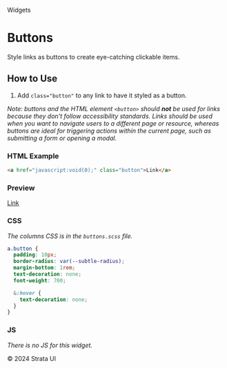 <p class="section-text">Widgets</p>

# Buttons

Style links as buttons to create eye-catching clickable items.

## How to Use

1. Add `class="button"` to any link to have it styled as a button.

_Note: buttons and the HTML element `<button>` should **not** be used for links because they don't follow accessibility standards. Links should be used when you want to navigate users to a different page or resource, whereas buttons are ideal for triggering actions within the current page, such as submitting a form or opening a modal._

### HTML Example

```html
<a href="javascript:void(0);" class="button">Link</a>
```

### Preview

<div class="example-container">
  <a href="javascript:void(0);" class="button">Link</a>
</div>

### CSS

_The columns CSS is in the `buttons.scss` file._

```css
a.button {
  padding: 10px;
  border-radius: var(--subtle-radius);
  margin-bottom: 1rem;
  text-decoration: none;
  font-weight: 700;

  &:hover {
    text-decoration: none;
  }
}
```

### JS

_There is no JS for this widget._

  <div class="footer">
    <p>&copy; 2024 Strata UI</p>
  </div>
